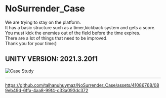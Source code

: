 # NoSurrender_Case

We are trying to stay on the platform. <br> It has a basic structure such as a timer,kickback system and gets a score.<br> 
You must kick the enemies out of the field before the time expires.<br>
There are a lot of things that need to be improved.<br>
Thank you for your time:) <br>

UNITY VERSION: 2021.3.20f1
--------------------------------------------------------------------------------------------------------------
![Case Study](https://github.com/talhanuhuymaz/NoSurrender_Case/assets/41086768/fdb13abc-5ecc-46ec-88fa-72e9a717d995)

--------------------------------------------------------------------------------------------------------------
https://github.com/talhanuhuymaz/NoSurrender_Case/assets/41086768/089eb49d-6ffa-4aa8-99f4-c33a093dc372
